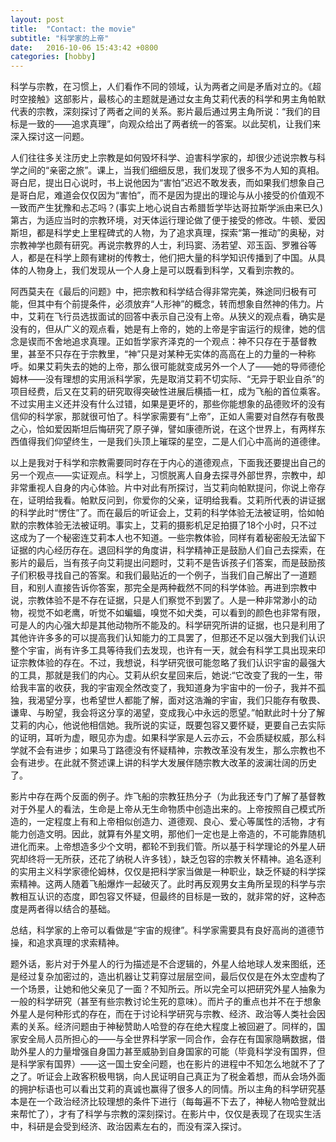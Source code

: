 ```yaml
---
layout: post
title:  "Contact: the movie"
subtitle: "科学家的上帝"
date:   2016-10-06 15:43:42 +0800
categories: [hobby]
---
```


科学与宗教，在习惯上，人们看作不同的领域，认为两者之间是矛盾对立的。《超时空接触》这部影片，最核心的主题就是通过女主角艾莉代表的科学和男主角帕默代表的宗教，深刻探讨了两者之间的关系。影片最后通过男主角所说：“我们的目标是一致的——追求真理”，向观众给出了两者统一的答案。以此契机，让我们来深入探讨这一问题。

人们往往多关注历史上宗教是如何毁坏科学、迫害科学家的，却很少述说宗教与科学之间的“亲密之旅”。课上，当我们细细反思，我们发现了很多不为人知的真相。哥白尼，提出日心说时，书上说他因为“害怕”迟迟不敢发表，而如果我们想象自己是哥白尼，难道会仅仅因为“害怕”，而不是因为提出的理论与从小接受的价值观不一致而产生犹豫和忐忑吗？(事实上地心说自古希腊哲学毕达哥拉斯学派由来已久)第古，为适应当时的宗教环境，对天体运行理论做了便于接受的修改。牛顿、爱因斯坦，都是科学史上里程碑式的人物，为了追求真理，探索“第一推动”的奥秘，对宗教神学也颇有研究。再说宗教界的人士，利玛窦、汤若望、邓玉函、罗雅谷等人，都是在科学上颇有建树的传教士，他们把大量的科学知识传播到了中国。从具体的人物身上，我们发现从一个人身上是可以既看到科学，又看到宗教的。

阿西莫夫在《最后的问题》中，把宗教和科学结合得非常完美，殊途同归极有可能，但其中有个前提条件，必须放弃“人形神”的概念，转而想象自然神的伟力。片中，艾莉在飞行员选拔面试的回答中表示自己没有上帝。从狭义的观点看，确实是没有的，但从广义的观点看，她是有上帝的，她的上帝是宇宙运行的规律，她的信念是锲而不舍地追求真理。正如哲学家齐泽克的一个观点：神不只存在于基督教里，甚至不只存在于宗教里，“神”只是对某种无实体的高高在上的力量的一种称呼。如果艾莉失去的她的上帝，那么很可能就变成另外一个人了——她的导师德伦姆林——没有理想的实用派科学家，先是取消艾莉不切实际、“无异于职业自杀”的项目经费，后又在艾莉的研究取得突破性进展后横插一杠，成为飞船的首位乘客。不过实用主义还并没有什么过错，如果是更坏的，那些你能想象的品德败坏的没有信仰的科学家，那就很可怕了。科学家需要有“上帝”，正如人需要对自然存有敬畏之心，恰如爱因斯坦后悔研究了原子弹，譬如康德所说，在这个世界上，有两样东西值得我们仰望终生，一是我们头顶上璀琛的星空，二是人们心中高尚的道德律。

以上是我对于科学和宗教需要同时存在于内心的道德观点，下面我还要提出自己的另一个观点——实证观点。科学上，习惯脱离人自身去探寻外部世界，宗教中，却非常重视人自身的内心体验。片中对此有所探讨，当艾莉向帕默提问，你说上帝存在，证明给我看。帕默反问到，你爱你的父亲，证明给我看。艾莉所代表的讲证据的科学此时“愣住”了。而在最后的听证会上，艾莉的科学体验无法被证明，恰如帕默的宗教体验无法被证明。事实上，艾莉的摄影机足足拍摄了18个小时，只不过这成为了一个秘密连艾莉本人也不知道。一些宗教体验，同样有着秘密般无法留下证据的内心经历存在。退回科学的角度讲，科学精神正是鼓励人们自己去探索，在影片的最后，当有孩子向艾莉提出问题时，艾莉不是告诉孩子们答案，而是鼓励孩子们积极寻找自己的答案。和我们最贴近的一个例子，当我们自己解出了一道题目，和别人直接告诉你答案，那完全是两种截然不同的科学体验。再进到宗教中说，宗教体验不是不存在证据，只是人们察觉不到罢了。人是一种非常渺小的动物，视觉不如老鹰，听觉不如蝙蝠，嗅觉不如犬类，可以看到的颜色也非常有限，可是人的内心强大却是其他动物所不能及的。科学研究所讲的证据，也只是利用了其他许许多多的可以提高我们认知能力的工具罢了，但那还不足以强大到我们认识整个宇宙，尚有许多工具等待我们去发现，也许有一天，就会有科学工具出现来印证宗教体验的存在。不过，我想说，科学研究很可能忽略了我们认识宇宙的最强大的工具，那就是我们的内心。艾莉从织女星回来后，她说:“它改变了我的一生，带给我丰富的收获，我的宇宙观全然改变了，我知道身为宇宙中的一份子，我并不孤独，我渴望分享，也希望世人都能了解，面对这浩瀚的宇宙，我们只能存有敬畏、谦卑、与盼望，我会将这分享的渴望，变成我心中永远的愿望。”帕默此时十分了解艾莉的内心，他说他相信她。我所说的实证，既要包容又要怀疑，更要自己去实际的证明，耳听为虚，眼见亦为虚。如果科学家是人云亦云，不会质疑权威，那么科学就不会有进步；如果马丁路德没有怀疑精神，宗教改革没有发生，那么宗教也不会有进步。在此就不赘述课上讲的科学大发展伴随宗教大改革的波澜壮阔的历史了。

影片中存在两个反面的例子。炸飞船的宗教狂热分子（为此我还专门了解了基督教对于外星人的看法，生命是上帝从无生命物质中创造出来的。上帝按照自己模式所造的，一定程度上有和上帝相似创造力、道德观、良心、爱心等属性的活物，才有能力创造文明。因此，就算有外星文明，那他们一定也是上帝造的，不可能靠随机进化而来。上帝想造多少个文明，都轮不到我们管。所以基于科学理论的外星人研究却终将一无所获，还花了纳税人许多钱），缺乏包容的宗教关怀精神。追名逐利的实用主义科学家德伦姆林，仅仅是把科学家当做是一种职业，缺乏怀疑的科学探索精神。这两人随着飞船爆炸一起破灭了。此时再反观男女主角所呈现的科学与宗教相互认识的态度，即包容又怀疑，但最终的目标是一致的，就非常的好，这种态度是两者得以结合的基础。

总结，科学家的上帝可以看做是“宇宙的规律”。科学家需要具有良好高尚的道德节操，和追求真理的求索精神。

题外话，影片对于外星人的行为描述是不合逻辑的，外星人给地球人发来图纸，还是经过复杂加密过的，造出机器让艾莉穿过层层空间，最后仅仅是在外太空虚构了一个场景，让她和他父亲见了一面？不知所云。所以完全可以把研究外星人抽象为一般的科学研究（甚至有些宗教讨论生死的意味）。而片子的重点也并不在于想象外星人是何种形式的存在，而在于讨论科学研究与宗教、经济、政治等人类社会因素的关系。经济问题由于神秘赞助人哈登的存在绝大程度上被回避了。同样的，国家安全局人员所担心的——与全世界科学家一同合作，会存在有国家隐瞒数据，借助外星人的力量增强自身国力甚至威胁到自身国家的可能（毕竟科学没有国界，但是科学家有国界）——这一国土安全问题，也在影片的进程中不知怎么地就不了了之了。听证会上政客积极甩锅，向人民证明自己真正为了税金着想，而从会场外面的拥护标语也可以看出艾莉的真诚也赢得了很多人的同情。所以主角的科学研究基本是在一个政治经济比较理想的条件下进行（每每遍不下去了，神秘人物哈登就出来帮忙了），才有了科学与宗教的深刻探讨。在影片中，仅仅是表现了在现实生活中，科研是会受到经济、政治因素左右的，而没有深入探讨。